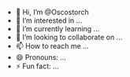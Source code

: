 - 👋 Hi, I’m @Oscostorch
- 👀 I’m interested in ...
- 🌱 I’m currently learning ...
- 💞️ I’m looking to collaborate on ...
- 📫 How to reach me ...
- 😄 Pronouns: ...
- ⚡ Fun fact: ...

<!---
Oscostorch/Oscostorch is a ✨ special ✨ repository because its `README.md` (this file) appears on your GitHub profile.
You can click the Preview link to take a look at your changes.
--->
